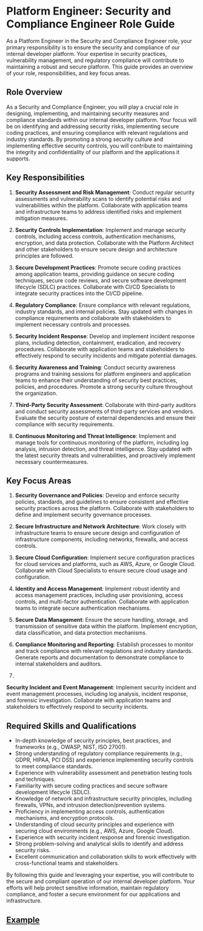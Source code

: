# Platform Engineer: Security and Compliance Engineer Role Guide

As a Platform Engineer in the Security and Compliance Engineer role, your primary responsibility is to ensure the security and compliance of our internal developer platform. Your expertise in security practices, vulnerability management, and regulatory compliance will contribute to maintaining a robust and secure platform. This guide provides an overview of your role, responsibilities, and key focus areas.

## Role Overview

As a Security and Compliance Engineer, you will play a crucial role in designing, implementing, and maintaining security measures and compliance standards within our internal developer platform. Your focus will be on identifying and addressing security risks, implementing secure coding practices, and ensuring compliance with relevant regulations and industry standards. By promoting a strong security culture and implementing effective security controls, you will contribute to maintaining the integrity and confidentiality of our platform and the applications it supports.

## Key Responsibilities

1. **Security Assessment and Risk Management**: Conduct regular security assessments and vulnerability scans to identify potential risks and vulnerabilities within the platform. Collaborate with application teams and infrastructure teams to address identified risks and implement mitigation measures.

2. **Security Controls Implementation**: Implement and manage security controls, including access controls, authentication mechanisms, encryption, and data protection. Collaborate with the Platform Architect and other stakeholders to ensure secure design and architecture principles are followed.

3. **Secure Development Practices**: Promote secure coding practices among application teams, providing guidance on secure coding techniques, secure code reviews, and secure software development lifecycle (SDLC) practices. Collaborate with CI/CD Specialists to integrate security practices into the CI/CD pipeline.

4. **Regulatory Compliance**: Ensure compliance with relevant regulations, industry standards, and internal policies. Stay updated with changes in compliance requirements and collaborate with stakeholders to implement necessary controls and processes.

5. **Security Incident Response**: Develop and implement incident response plans, including detection, containment, eradication, and recovery procedures. Collaborate with application teams and stakeholders to effectively respond to security incidents and mitigate potential damages.

6. **Security Awareness and Training**: Conduct security awareness programs and training sessions for platform engineers and application teams to enhance their understanding of security best practices, policies, and procedures. Promote a strong security culture throughout the organization.

7. **Third-Party Security Assessment**: Collaborate with third-party auditors and conduct security assessments of third-party services and vendors. Evaluate the security posture of external dependencies and ensure their compliance with security requirements.

8. **Continuous Monitoring and Threat Intelligence**: Implement and manage tools for continuous monitoring of the platform, including log analysis, intrusion detection, and threat intelligence. Stay updated with the latest security threats and vulnerabilities, and proactively implement necessary countermeasures.

## Key Focus Areas

1. **Security Governance and Policies**: Develop and enforce security policies, standards, and guidelines to ensure consistent and effective security practices across the platform. Collaborate with stakeholders to define and implement security governance processes.

2. **Secure Infrastructure and Network Architecture**: Work closely with infrastructure teams to ensure secure design and configuration of infrastructure components, including networks, firewalls, and access controls.

3. **Secure Cloud Configuration**: Implement secure configuration practices for cloud services and platforms, such as AWS, Azure, or Google Cloud. Collaborate with Cloud Specialists to ensure secure cloud usage and configuration.

4. **Identity and Access Management**: Implement robust identity and access management practices, including user provisioning, access controls, and multi-factor authentication. Collaborate with application teams to integrate secure authentication mechanisms.

5. **Secure Data Management**: Ensure the secure handling, storage, and transmission of sensitive data within the platform. Implement encryption, data classification, and data protection mechanisms.

6. **Compliance Monitoring and Reporting**: Establish processes to monitor and track compliance with relevant regulations and industry standards. Generate reports and documentation to demonstrate compliance to internal stakeholders and auditors.

7.

 **Security Incident and Event Management**: Implement security incident and event management processes, including log analysis, incident response, and forensic investigation. Collaborate with application teams and stakeholders to effectively respond to security incidents.

## Required Skills and Qualifications

- In-depth knowledge of security principles, best practices, and frameworks (e.g., OWASP, NIST, ISO 27001).
- Strong understanding of regulatory compliance requirements (e.g., GDPR, HIPAA, PCI DSS) and experience implementing security controls to meet compliance standards.
- Experience with vulnerability assessment and penetration testing tools and techniques.
- Familiarity with secure coding practices and secure software development lifecycle (SDLC).
- Knowledge of network and infrastructure security principles, including firewalls, VPNs, and intrusion detection/prevention systems.
- Proficiency in implementing access controls, authentication mechanisms, and encryption protocols.
- Understanding of cloud security principles and experience with securing cloud environments (e.g., AWS, Azure, Google Cloud).
- Experience with security incident response and forensic investigation.
- Strong problem-solving and analytical skills to identify and address security risks.
- Excellent communication and collaboration skills to work effectively with cross-functional teams and stakeholders.

By following this guide and leveraging your expertise, you will contribute to the secure and compliant operation of our internal developer platform. Your efforts will help protect sensitive information, maintain regulatory compliance, and foster a secure environment for our applications and infrastructure.

## [Example](./example.md)
